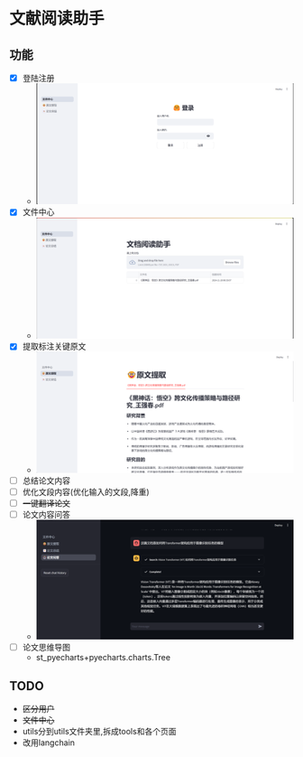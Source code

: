 # 文献阅读助手

## 功能

- [x] 登陆注册
    - ![img.png](images/登录.png)
- [x] 文件中心
    - ![文件中心.png](images/%E6%96%87%E4%BB%B6%E4%B8%AD%E5%BF%83.png)
- [x] 提取标注关键原文
    - ![原文提取.png](images/%E5%8E%9F%E6%96%87%E6%8F%90%E5%8F%96.png)
- [ ] 总结论文内容
- [ ] 优化文段内容(优化输入的文段,降重)
- [ ] ~~一键翻译论文~~
- [ ] 论文内容问答
  - ![img.png](images/论文问答.png)
- [ ] 论文思维导图
  - st_pyecharts+pyecharts.charts.Tree
## TODO

- ~~区分用户~~
- ~~文件中心~~
- utils分到utils文件夹里,拆成tools和各个页面
- 改用langchain